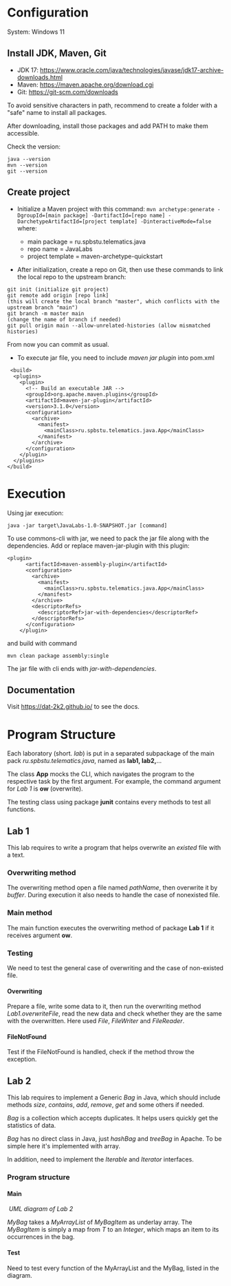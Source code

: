 # Configuration
System: Windows 11
## Install JDK, Maven, Git
- JDK 17: https://www.oracle.com/java/technologies/javase/jdk17-archive-downloads.html
- Maven: https://maven.apache.org/download.cgi
- Git: https://git-scm.com/downloads

To avoid sensitive characters in path, recommend to create a folder with a "safe" name to install all packages. 

After downloading, install those packages and add PATH to make them accessible. 

Check the version:
```
java --version 
mvn --version
git --version
```
## Create project
- Initialize a Maven project with this command:
 ``` mvn archetype:generate -DgroupId=[main package] -DartifactId=[repo name] -DarchetypeArtifactId=[project template] -DinteractiveMode=false ``` where:
  - main package = ru.spbstu.telematics.java
  - repo name = JavaLabs
  - project template = maven-archetype-quickstart
 

- After initialization, create a repo on Git, then use these commands to link the local repo to the upstream branch:
```
git init (initialize git project)
git remote add origin [repo link] 
(this will create the local branch "master", which conflicts with the upstream branch "main")
git branch -m master main 
(change the name of branch if needed)
git pull origin main --allow-unrelated-histories (allow mismatched histories)
```
From now you can commit as usual. 

- To execute jar file, you need to include *maven jar plugin* into pom.xml
```
 <build>
  <plugins>
    <plugin>
      <!-- Build an executable JAR -->
      <groupId>org.apache.maven.plugins</groupId>
      <artifactId>maven-jar-plugin</artifactId>
      <version>3.1.0</version>
      <configuration>
        <archive>
          <manifest>
            <mainClass>ru.spbstu.telematics.java.App</mainClass>
          </manifest>
        </archive>
      </configuration>
    </plugin>
  </plugins>
</build>
```
# Execution
Using jar execution:
```
java -jar target\JavaLabs-1.0-SNAPSHOT.jar [command]
```
To use commons-cli with jar, we need to pack the jar file along with the dependencies. Add or replace maven-jar-plugin with this plugin:
```
<plugin>
      <artifactId>maven-assembly-plugin</artifactId>
      <configuration>
        <archive>
          <manifest>
            <mainClass>ru.spbstu.telematics.java.App</mainClass>
          </manifest>
        </archive>
        <descriptorRefs>
          <descriptorRef>jar-with-dependencies</descriptorRef>
        </descriptorRefs>
      </configuration>
    </plugin>
```

and build with command
```
mvn clean package assembly:single
```
The jar file with cli ends with *jar-with-dependencies*.

## Documentation
Visit https://dat-2k2.github.io/ to see the docs.

# Program Structure
Each laboratory (short. *lab*) is put in a separated subpackage of the main pack *ru.spbstu.telematics.java*, named as **lab1, lab2,**... 

The class **App** mocks the CLI, which navigates the program to the respective task by the first argument. For example, the command argument for *Lab 1* is **ow** (overwrite).



The testing class using package **junit** contains every methods to test all functions. 

## Lab 1
This lab requires to write a program that helps overwrite an *existed* file with a text. 
### Overwriting method
The overwriting method open a file named *pathName*, then overwrite it by *buffer*. During execution it also needs to handle the case of nonexisted file.

### Main method
The main function executes the overwriting method of package **Lab 1** if it receives argument **ow**. 


### Testing
We need to test the general case of overwriting and the case of non-existed file. 

#### Overwriting
Prepare a file, write some data to it, then run the overwriting method *Lab1.overwriteFile*, read the new data and check whether they are the same with the overwritten. Here used *File*, *FileWriter* and *FileReader*.

#### FileNotFound
Test if the FileNotFound is handled, check if the method throw the exception.

## Lab 2
This lab requires to implement a Generic *Bag* in Java, which should include methods *size*, *contains*,  *add*, *remove*, *get* and some others if needed. 

*Bag* is a collection which accepts duplicates. It helps users quickly get the statistics of data. 

*Bag* has no direct class in Java, just *hashBag* and *treeBag* in Apache. To be simple here it's implemented with array. 

In addition, need to implement the _Iterable_ and _Iterator_ interfaces. 
### Program structure

<h4>Main</h4>
<p>
    <img src="img/lab3/lab3UML.png" alt>
    <em>UML diagram of Lab 2</em>
</p>

*MyBag* takes a *MyArrayList* of *MyBagItem* as underlay array. The *MyBagItem* is simply a map from *T* to an *Integer*, which maps an item to its occurrences in the bag. 

<h4>Test</h4>

Need to test every function of the MyArrayList and the MyBag, listed in the diagram. 















